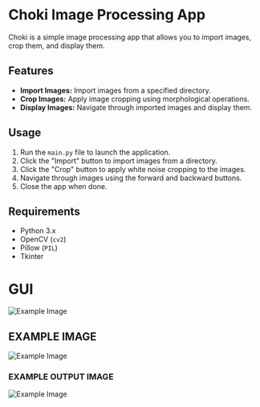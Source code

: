 # Choki Image Processing App

Choki is a simple image processing app that allows you to import images, crop them, and display them.

## Features

- **Import Images:** Import images from a specified directory.
- **Crop Images:** Apply image cropping using morphological operations.
- **Display Images:** Navigate through imported images and display them.

## Usage

1. Run the `main.py` file to launch the application.
2. Click the "Import" button to import images from a directory.
3. Click the "Crop" button to apply white noise cropping to the images.
4. Navigate through images using the forward and backward buttons.
5. Close the app when done.

## Requirements

- Python 3.x
- OpenCV (`cv2`)
- Pillow (`PIL`)
- Tkinter

# GUI
![Example Image]("raw_images/Picture1.png")

## EXAMPLE IMAGE
![Example Image]("images/Image_20230323_0001.jpg")

### EXAMPLE OUTPUT IMAGE
![Example Image]("im_output/im2.jpg")

